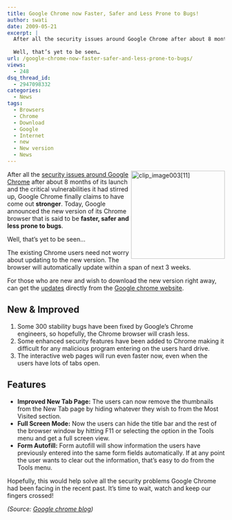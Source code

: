 ```yaml
---
title: Google Chrome now Faster, Safer and Less Prone to Bugs!
author: swati
date: 2009-05-21
excerpt: |
  After all the security issues around Google Chrome after about 8 months of its launch and the critical vulnerabilities it had stirred up, Google Chrome finally claims to have come out stronger. Today, Google announced the new version of its Chrome browser that is said to be faster, safer and less prone to bugs.
  
  Well, that’s yet to be seen…
url: /google-chrome-now-faster-safer-and-less-prone-to-bugs/
views:
  - 248
dsq_thread_id:
  - 2947098332
categories:
  - News
tags:
  - Browsers
  - Chrome
  - Download
  - Google
  - Internet
  - new
  - New version
  - News
---
```

<img class="alignright wp-image-52930" style="border: 0pt none;margin-left: 0px;margin-right: 0px" src="http://cdn.devilsworkshop.org/files/2009/05/clip-image00311.jpg" border="0" alt="clip_image003[11]" width="217" height="204" align="right" />After all the [security issues around Google Chrome][1] after about 8 months of its launch and the critical vulnerabilities it had stirred up, Google Chrome finally claims to have come out **stronger**. Today, Google announced the new version of its Chrome browser that is said to be **faster, safer and less prone to bugs**.

Well, that’s yet to be seen…

The existing Chrome users need not worry about updating to the new version. The browser will automatically update within a span of next 3 weeks.

For those who are new and wish to download the new version right away, can get the <a href="http://www.google.com/chrome" onclick="_gaq.push(['_trackEvent', 'outbound-article', 'http://www.google.com/chrome', 'updates']);" >updates</a> directly from the <a href="http://www.google.com/chrome" onclick="_gaq.push(['_trackEvent', 'outbound-article', 'http://www.google.com/chrome', 'Google chrome website']);" >Google chrome website</a>.

## New & Improved

  1. Some 300 stability bugs have been fixed by Google’s Chrome engineers, so hopefully, the Chrome browser will crash less.
  2. Some enhanced security features have been added to Chrome making it difficult for any malicious program entering on the users hard drive.
  3. The interactive web pages will run even faster now, even when the users have lots of tabs open.

## Features

  * **Improved New Tab Page:** The users can now remove the thumbnails from the New Tab page by hiding whatever they wish to from the Most Visited section.
  * **Full Screen Mode:** Now the users can hide the title bar and the rest of the browser window by hitting F11 or selecting the option in the Tools menu and get a full screen view.
  * **Form Autofill:** Form autofill will show information the users have previously entered into the same form fields automatically. If at any point the user wants to clear out the information, that&#8217;s easy to do from the Tools menu.

Hopefully, this would help solve all the security problems Google Chrome had been facing in the recent past. It’s time to wait, watch and keep our fingers crossed!

*(Source: <a href="http://chrome.blogspot.com/" onclick="_gaq.push(['_trackEvent', 'outbound-article', 'http://chrome.blogspot.com/', 'Google chrome blog']);" >Google chrome blog</a>)*

 [1]: http://devilsworkshop.org/more-security-issues-with-google-chrome/
